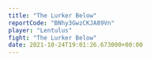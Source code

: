```yaml
---
title: "The Lurker Below"
reportCode: "BNhy3GwzCKJA89Vn"
player: "Lentulus"
fight: "The Lurker Below"
date: 2021-10-24T19:01:26.673000+00:00
---
```

